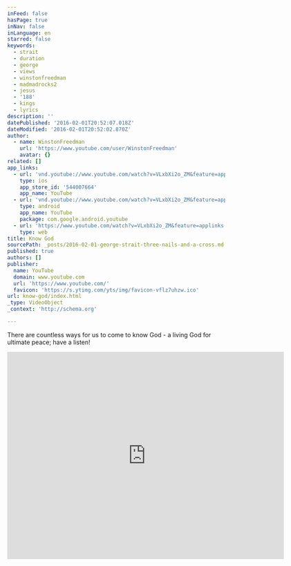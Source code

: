 ```yaml
---
inFeed: false
hasPage: true
inNav: false
inLanguage: en
starred: false
keywords:
  - strait
  - duration
  - george
  - views
  - winstonfreedman
  - madmadrocks2
  - jesus
  - '188'
  - kings
  - lyrics
description: ''
datePublished: '2016-02-01T20:52:07.018Z'
dateModified: '2016-02-01T20:52:02.870Z'
author:
  - name: WinstonFreedman
    url: 'https://www.youtube.com/user/WinstonFreedman'
    avatar: {}
related: []
app_links:
  - url: 'vnd.youtube://www.youtube.com/watch?v=VLxbXi2o_ZM&feature=applinks'
    type: ios
    app_store_id: '544007664'
    app_name: YouTube
  - url: 'vnd.youtube://www.youtube.com/watch?v=VLxbXi2o_ZM&feature=applinks'
    type: android
    app_name: YouTube
    package: com.google.android.youtube
  - url: 'https://www.youtube.com/watch?v=VLxbXi2o_ZM&feature=applinks'
    type: web
title: Know God
sourcePath: _posts/2016-02-01-george-strait-three-nails-and-a-cross.md
published: true
authors: []
publisher:
  name: YouTube
  domain: www.youtube.com
  url: 'https://www.youtube.com/'
  favicon: 'https://s.ytimg.com/yts/img/favicon-vflz7uhzw.ico'
url: know-god/index.html
_type: VideoObject
_context: 'http://schema.org'

---
```

There are countless ways for us to come to know God - a living God for ultimate peace; have a listen!

<iframe src="https://cdn.embedly.com/widgets/media.html?src=https%3A%2F%2Fwww.youtube.com%2Fembed%2FVLxbXi2o_ZM%3Ffeature%3Doembed&amp;url=https%3A%2F%2Fwww.youtube.com%2Fwatch%3Fv%3DVLxbXi2o_ZM&amp;image=https%3A%2F%2Fi.ytimg.com%2Fvi%2FVLxbXi2o_ZM%2Fhqdefault.jpg&amp;key=b7d04c9b404c499eba89ee7072e1c4f7&amp;type=text%2Fhtml&amp;schema=youtube" width="640" height="480" scrolling="no" frameborder="0" allowfullscreen="allowfullscreen" style=""></iframe>
